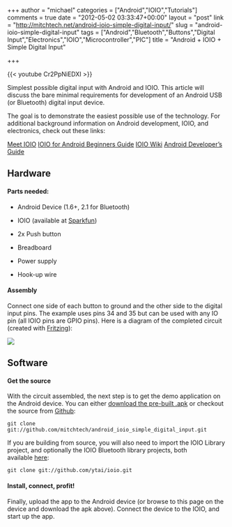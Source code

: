 +++
author = "michael"
categories = ["Android","IOIO","Tutorials"]
comments = true
date = "2012-05-02 03:33:47+00:00"
layout = "post"
link = "http://mitchtech.net/android-ioio-simple-digital-input/"
slug = "android-ioio-simple-digital-input"
tags = ["Android","Bluetooth","Buttons","Digital Input","Electronics","IOIO","Microcontroller","PIC"]
title = "Android + IOIO + Simple Digital Input"

+++

{{< youtube Cr2PpNiEDXI >}}

Simplest possible digital input with Android and IOIO. This article will discuss the bare minimal requirements for development of an Android USB (or Bluetooth) digital input device.

The goal is to demonstrate the easiest possible use of the technology. For additional background information on Android development, IOIO, and electronics, check out these links:

[Meet IOIO](http://ytai-mer.blogspot.com/2011/04/meet-ioio-io-for-android.html)
[IOIO for Android Beginners Guide](http://www.sparkfun.com/tutorials/280)
[IOIO Wiki](https://github.com/ytai/ioio/wiki)
[Android Developer’s Guide](http://developer.android.com/guide/index.html)

## Hardware

#### Parts needed:

  * Android Device (1.6+, 2.1 for Bluetooth)

  * IOIO (available at [Sparkfun](http://www.sparkfun.com/products/10748))

  * 2x Push button

  * Breadboard

  * Power supply

  * Hook-up wire

#### Assembly

Connect one side of each button to ground and the other side to the digital input pins. The example uses pins 34 and 35 but can be used with any IO pin (all IOIO pins are GPIO pins). Here is a diagram of the completed circuit (created with [Fritzing](http://fritzing.org/)):

[![](http://mitchtech.net/wp-content/uploads/2012/05/ioio_simple_digital_input.png)](http://mitchtech.net/wp-content/uploads/2012/05/ioio_simple_digital_input.png)

## Software

#### Get the source

With the circuit assembled, the next step is to get the demo application on the Android device. You can either [download the pre-built .apk](http://mitch-tech.appspot.com/ioio/IOIOSimpleDigitalInput.apk) or checkout the source from [Github](https://github.com/mitchtech/android_ioio_simple_digital_input):

```
git clone git://github.com/mitchtech/android_ioio_simple_digital_input.git
```

If you are building from source, you will also need to import the IOIO Library project, and optionally the IOIO Bluetooth library projects, both available [here](https://github.com/ytai/ioio):

```
git clone git://github.com/ytai/ioio.git
```

#### Install, connect, profit!

Finally, upload the app to the Android device (or browse to this page on the device and download the apk above). Connect the device to the IOIO, and start up the app.


